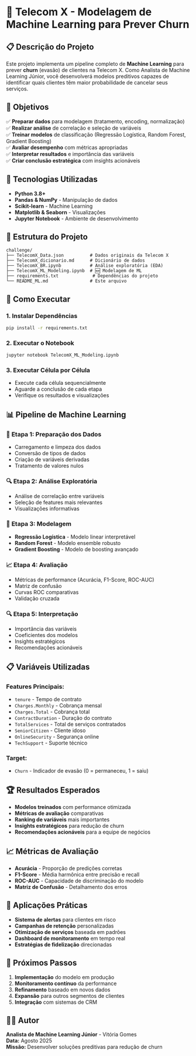 # 🚀 Telecom X - Modelagem de Machine Learning para Prever Churn

## 📋 Descrição do Projeto

Este projeto implementa um pipeline completo de **Machine Learning** para prever **churn** (evasão) de clientes na Telecom X. Como Analista de Machine Learning Júnior, você desenvolverá modelos preditivos capazes de identificar quais clientes têm maior probabilidade de cancelar seus serviços.

## 🎯 Objetivos

✅ **Preparar dados** para modelagem (tratamento, encoding, normalização)  
✅ **Realizar análise** de correlação e seleção de variáveis  
✅ **Treinar modelos** de classificação (Regressão Logística, Random Forest, Gradient Boosting)  
✅ **Avaliar desempenho** com métricas apropriadas  
✅ **Interpretar resultados** e importância das variáveis  
✅ **Criar conclusão estratégica** com insights acionáveis  

## 🧰 Tecnologias Utilizadas

- **Python 3.8+**
- **Pandas & NumPy** - Manipulação de dados
- **Scikit-learn** - Machine Learning
- **Matplotlib & Seaborn** - Visualizações
- **Jupyter Notebook** - Ambiente de desenvolvimento

## 📁 Estrutura do Projeto

```
challenge/
├── TelecomX_Data.json          # Dados originais da Telecom X
├── TelecomX_dicionario.md      # Dicionário de dados
├── TelecomX_BR.ipynb           # Análise exploratória (EDA)
├── TelecomX_ML_Modeling.ipynb  # 🆕 Modelagem de ML
├── requirements.txt             # Dependências do projeto
└── README_ML.md                # Este arquivo
```

## 🚀 Como Executar

### 1. Instalar Dependências
```bash
pip install -r requirements.txt
```

### 2. Executar o Notebook
```bash
jupyter notebook TelecomX_ML_Modeling.ipynb
```

### 3. Executar Célula por Célula
- Execute cada célula sequencialmente
- Aguarde a conclusão de cada etapa
- Verifique os resultados e visualizações

## 📊 Pipeline de Machine Learning

### 🔧 **Etapa 1: Preparação dos Dados**
- Carregamento e limpeza dos dados
- Conversão de tipos de dados
- Criação de variáveis derivadas
- Tratamento de valores nulos

### 🔍 **Etapa 2: Análise Exploratória**
- Análise de correlação entre variáveis
- Seleção de features mais relevantes
- Visualizações informativas

### 🎯 **Etapa 3: Modelagem**
- **Regressão Logística** - Modelo linear interpretável
- **Random Forest** - Modelo ensemble robusto
- **Gradient Boosting** - Modelo de boosting avançado

### 📈 **Etapa 4: Avaliação**
- Métricas de performance (Acurácia, F1-Score, ROC-AUC)
- Matriz de confusão
- Curvas ROC comparativas
- Validação cruzada

### 🔍 **Etapa 5: Interpretação**
- Importância das variáveis
- Coeficientes dos modelos
- Insights estratégicos
- Recomendações acionáveis

## 📋 Variáveis Utilizadas

### **Features Principais:**
- `tenure` - Tempo de contrato
- `Charges.Monthly` - Cobrança mensal
- `Charges.Total` - Cobrança total
- `ContractDuration` - Duração do contrato
- `TotalServices` - Total de serviços contratados
- `SeniorCitizen` - Cliente idoso
- `OnlineSecurity` - Segurança online
- `TechSupport` - Suporte técnico

### **Target:**
- `Churn` - Indicador de evasão (0 = permaneceu, 1 = saiu)

## 🏆 Resultados Esperados

- **Modelos treinados** com performance otimizada
- **Métricas de avaliação** comparativas
- **Ranking de variáveis** mais importantes
- **Insights estratégicos** para redução de churn
- **Recomendações acionáveis** para a equipe de negócios

## 📈 Métricas de Avaliação

- **Acurácia** - Proporção de predições corretas
- **F1-Score** - Média harmônica entre precisão e recall
- **ROC-AUC** - Capacidade de discriminação do modelo
- **Matriz de Confusão** - Detalhamento dos erros

## 🎯 Aplicações Práticas

- **Sistema de alertas** para clientes em risco
- **Campanhas de retenção** personalizadas
- **Otimização de serviços** baseada em padrões
- **Dashboard de monitoramento** em tempo real
- **Estratégias de fidelização** direcionadas

## 🔮 Próximos Passos

1. **Implementação** do modelo em produção
2. **Monitoramento contínuo** da performance
3. **Refinamento** baseado em novos dados
4. **Expansão** para outros segmentos de clientes
5. **Integração** com sistemas de CRM

## 👨‍💻 Autor

**Analista de Machine Learning Júnior** - Vitória Gomes <br>
**Data:** Agosto 2025  
**Missão:** Desenvolver soluções preditivas para redução de churn

